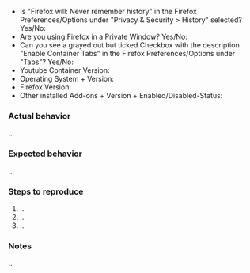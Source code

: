 <!--
  Feel free to ignore this Issue template if you just want to ask or suggest something. If you experience an Issue then please provide all asked informations.

  Note: If "Firefox will: Never remember history" in the Firefox Preferences/Options under "Privacy & Security > History" is selected, then Facebook Container will not work, since Containers aren't available in Private Windows.
-->
- Is "Firefox will: Never remember history" in the Firefox Preferences/Options under "Privacy & Security > History" selected? Yes/No:
- Are you using Firefox in a Private Window? Yes/No:
- Can you see a grayed out but ticked Checkbox with the description "Enable Container Tabs" in the Firefox Preferences/Options under "Tabs"? Yes/No:
- Youtube Container Version:
- Operating System + Version:
- Firefox Version:
- Other installed Add-ons + Version + Enabled/Disabled-Status:
<!-- To be able to Copy&Paste the full list of your Add-ons navigate to "about:support" and scroll down to "Extensions" -->


### Actual behavior
..

### Expected behavior
..

### Steps to reproduce
1. ..
2. ..
3. ..

### Notes
..
